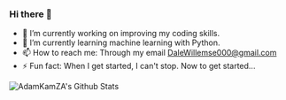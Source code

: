 ### Hi there 👋

- 🔭 I’m currently working on improving my coding skills.
- 🌱 I’m currently learning machine learning with Python.
- 📫 How to reach me: Through my email DaleWillemse000@gmail.com
- ⚡ Fun fact: When I get started, I can't stop. Now to get started...

<img src="https://github-readme-stats.vercel.app/api?username=DaleWillemse&include_all_commits=true&count_private=true&show_icons=true&line_height=20&title_color=7A7ADB&icon_color=2234AE&text_color=D3D3D3&bg_color=0,000000,130F40" alt="AdamKamZA's Github Stats">  
